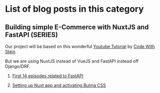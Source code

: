 # List of blog posts in this category

## Building simple E-Commerce with NuxtJS and FastAPI (SERIES)

Our project will be based on this wonderful [Youtube Tutorial](https://www.youtube.com/watch?v=Yg5zkd9nm6w) by [Code With Stein](https://www.youtube.com/channel/UCfVoYvY8BfTDeF63JQmQJvg)

But we are using NuxtJS instead of VueJS and FastAPI instead off Django/DRF.

1. [First 14 episodes related to FastAPI](../fastapi/#building-simple-e-commerce-with-nuxtjs-and-fastapi-series)

2. [Setting up Nuxt app and activating Bulma CSS](./ecommerce-fastapi-nuxtjs/ecommerce-starting-nuxt-app)